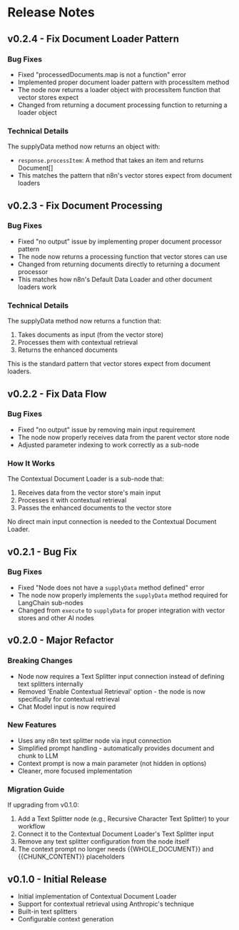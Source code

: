 # Release Notes

## v0.2.4 - Fix Document Loader Pattern

### Bug Fixes

- Fixed "processedDocuments.map is not a function" error
- Implemented proper document loader pattern with processItem method
- The node now returns a loader object with processItem function that vector stores expect
- Changed from returning a document processing function to returning a loader object

### Technical Details

The supplyData method now returns an object with:
- `response.processItem`: A method that takes an item and returns Document[]
- This matches the pattern that n8n's vector stores expect from document loaders

## v0.2.3 - Fix Document Processing

### Bug Fixes

- Fixed "no output" issue by implementing proper document processor pattern
- The node now returns a processing function that vector stores can use
- Changed from returning documents directly to returning a document processor
- This matches how n8n's Default Data Loader and other document loaders work

### Technical Details

The supplyData method now returns a function that:
1. Takes documents as input (from the vector store)
2. Processes them with contextual retrieval
3. Returns the enhanced documents

This is the standard pattern that vector stores expect from document loaders.

## v0.2.2 - Fix Data Flow

### Bug Fixes

- Fixed "no output" issue by removing main input requirement
- The node now properly receives data from the parent vector store node
- Adjusted parameter indexing to work correctly as a sub-node

### How It Works

The Contextual Document Loader is a sub-node that:
1. Receives data from the vector store's main input
2. Processes it with contextual retrieval
3. Passes the enhanced documents to the vector store

No direct main input connection is needed to the Contextual Document Loader.

## v0.2.1 - Bug Fix

### Bug Fixes

- Fixed "Node does not have a `supplyData` method defined" error
- The node now properly implements the `supplyData` method required for LangChain sub-nodes
- Changed from `execute` to `supplyData` for proper integration with vector stores and other AI nodes

## v0.2.0 - Major Refactor

### Breaking Changes

- Node now requires a Text Splitter input connection instead of defining text splitters internally
- Removed 'Enable Contextual Retrieval' option - the node is now specifically for contextual retrieval
- Chat Model input is now required

### New Features

- Uses any n8n text splitter node via input connection
- Simplified prompt handling - automatically provides document and chunk to LLM
- Context prompt is now a main parameter (not hidden in options)
- Cleaner, more focused implementation

### Migration Guide

If upgrading from v0.1.0:
1. Add a Text Splitter node (e.g., Recursive Character Text Splitter) to your workflow
2. Connect it to the Contextual Document Loader's Text Splitter input
3. Remove any text splitter configuration from the node itself
4. The context prompt no longer needs {{WHOLE_DOCUMENT}} and {{CHUNK_CONTENT}} placeholders

## v0.1.0 - Initial Release

- Initial implementation of Contextual Document Loader
- Support for contextual retrieval using Anthropic's technique
- Built-in text splitters
- Configurable context generation 